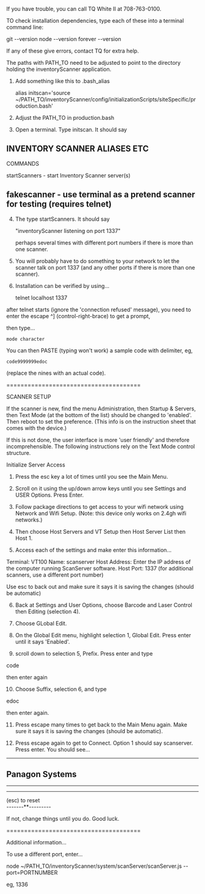 If you have trouble, you can call TQ White II at 708-763-0100.

TO check installation dependencies, type each of these into a terminal command line:

git --version
node --version
forever --version

If any of these give errors, contact TQ for extra help.


The paths with PATH_TO need to be adjusted to point to the directory holding the inventoryScanner application.

1) Add something like this to .bash_alias

	alias initscan='source ~/PATH_TO/inventoryScanner/config/initializationScripts/siteSpecific/production.bash'

2) Adjust the PATH_TO in production.bash

3) Open a terminal. Type initscan. It should say 

INVENTORY SCANNER ALIASES ETC
----------------------------------
COMMANDS

startScanners - start Inventory Scanner server(s)

fakescanner - use terminal as a pretend scanner for testing (requires telnet)
----------------------------------

4) The type startScanners. It should say

	"inventoryScanner listening on port 1337"
	
	perhaps several times with different port numbers if there is more than one scanner.

5) You will probably have to do something to your network to let the scanner talk on port 1337
(and any other ports if there is more than one scanner).

6) Installation can be verified by using...

	telnet localhost 1337

after telnet starts (ignore the 'connection refused' message), you need to enter 
the escape ^] (control-right-brace) to get a prompt,

then type...

	mode character

You can then PASTE (typing won't work) a sample code with delimiter, eg,

	code9999999edoc

(replace the nines with an actual code).

======================================

SCANNER SETUP

If the scanner is new, find the menu Administration, then Startup & Servers, then Text Mode (at the 
bottom of the list) should be changed to 'enabled'. Then reboot to set the preference.
(This info is on the instruction sheet that comes with the device.)

If this is not done, the user interface is more 'user friendly' and therefore incomprehensible. 
The following instructions rely on the Text Mode control structure.

Initialize Server Access

1) Press the esc key a lot of times until you see the Main Menu.

2) Scroll on it using the up/down arrow keys until you see Settings and USER Options. Press Enter.

3) Follow package directions to get access to your wifi network using Network and Wifi Setup.
(Note: this device only works on 2.4gh wifi networks.)

4) Then choose Host Servers and VT Setup then Host Server List then Host 1.

5) Access each of the settings and make enter this information...

Terminal:		VT100
Name:			scanserver
Host Address:	Enter the IP address of the computer running ScanServer software.
Host Port:		1337
(for additional scanners, use a different port number)

Use esc to back out and make sure it says it is saving the changes (should be automatic)

6) Back at Settings and User Options, choose Barcode and Laser Control then Editing (selection 4).

7) Choose GLobal Edit.

8) On the Global Edit menu, highlight selection 1, Global Edit. Press enter until it says 'Enabled'.

9) scroll down to selection 5, Prefix. Press enter and type

code

then enter again

10) Choose Suffix, selection 6, and type

edoc

then enter again.

11) Press escape many times to get back to the Main Menu again. Make sure it says it is saving the changes (should be automatic).

12) Press escape again to get to Connect. Option 1 should say scanserver. Press enter. You should see...

 ------------------ 
  Panagon Systems   
   ------------     
                    
          
   ------------     
                    
     
   ------------     
  (esc) to reset    
 -------**---------
 
 If not, change things until you do. Good luck.

======================================

Additional information...

To use a different port, enter...

node ~/PATH_TO/inventoryScanner/system/scanServer/scanServer.js --port=PORTNUMBER

eg, 1336




